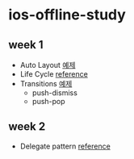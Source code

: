 # ios-offline-study
## week 1
- Auto Layout [예제](week1/AutoLayout) 
- Life Cycle [reference](https://hcn1519.github.io/articles/2017-09/ios_app_lifeCycle) 
- Transitions [예제](week1/Transition)
  - push-dismiss
  - push-pop
## week 2
- Delegate pattern [reference](https://www.notion.so/Delegate-Pattern-abec19f5483a4c718ecdec2e57878d3d)
